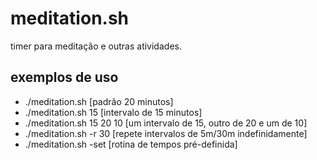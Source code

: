 # meditation.sh
timer para meditação e outras atividades.

## exemplos de uso
- ./meditation.sh           [padrão 20 minutos]
- ./meditation.sh 15        [intervalo de 15 minutos]
- ./meditation.sh 15 20 10  [um intervalo de 15, outro de 20 e um de 10]
- ./meditation.sh -r 30     [repete intervalos de 5m/30m indefinidamente]
- ./meditation.sh -set      [rotina de tempos pré-definida]
